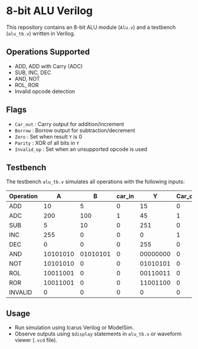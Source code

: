 # 8-bit ALU Verilog

This repository contains an 8-bit ALU module (`Alu.v`) and a testbench (`alu_tb.v`) written in Verilog.

## Operations Supported
- ADD, ADD with Carry (ADC)
- SUB, INC, DEC
- AND, NOT
- ROL, ROR
- Invalid opcode detection

## Flags
- `Car_out` : Carry output for addition/increment
- `Borrow`  : Borrow output for subtraction/decrement
- `Zero`    : Set when result `Y` is 0
- `Parity`  : XOR of all bits in `Y`
- `Invalid_op` : Set when an unsupported opcode is used

## Testbench
The testbench `alu_tb.v` simulates all operations with the following inputs:

| Operation | A      | B      | car_in | Y      | Car_out | Borrow | Zero | Parity | Invalid_op |
|-----------|--------|--------|--------|--------|---------|--------|------|--------|------------|
| ADD       | 10     | 5      | 0      | 15     | 0       | 0      | 0    | 0      | 0          |
| ADC       | 200    | 100    | 1      | 45     | 1       | 0      | 0    | 0      | 0          |
| SUB       | 5      | 10     | 0      | 251    | 0       | 1      | 0    | 0      | 0          |
| INC       | 255    | 0      | 0      | 0      | 1       | 0      | 1    | 0      | 0          |
| DEC       | 0      | 0      | 0      | 255    | 0       | 1      | 0    | 0      | 0          |
| AND       | 10101010| 01010101| 0      | 00000000| 0       | 0      | 1    | 0      | 0          |
| NOT       | 10101010| 0      | 0      | 01010101| 0       | 0      | 0    | 0      | 0          |
| ROL       | 10011001| 0      | 0      | 00110011| 0       | 0      | 0    | 0      | 0          |
| ROR       | 10011001| 0      | 0      | 11001100| 0       | 0      | 0    | 0      | 0          |
| INVALID   | 0      | 0      | 0      | 0      | 0       | 0      | 1    | 0      | 1          |

## Usage
- Run simulation using Icarus Verilog or ModelSim.
- Observe outputs using `$display` statements in `alu_tb.v` or waveform viewer (`.vcd` file).


